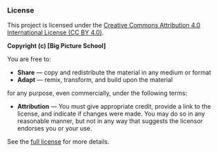 ### License

This project is licensed under the [Creative Commons Attribution 4.0 International License (CC BY 4.0)](https://creativecommons.org/licenses/by/4.0/). 

**Copyright (c) [Big Picture School]**

You are free to:

- **Share** — copy and redistribute the material in any medium or format
- **Adapt** — remix, transform, and build upon the material

for any purpose, even commercially, under the following terms:

- **Attribution** — You must give appropriate credit, provide a link to the license, and indicate if changes were made. You may do so in any reasonable manner, but not in any way that suggests the licensor endorses you or your use.

See the [full license](https://creativecommons.org/licenses/by/4.0/) for more details.

